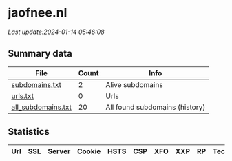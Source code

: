 # jaofnee.nl
*Last update:2024-01-14 05:46:08*
## Summary data
| File       | Count | Info |
|------------|-------|------|
|[subdomains.txt](/data/jaofnee/subdomains.txt)|2|Alive subdomains|
|[urls.txt](/data/jaofnee/urls.txt)|0|Urls|
|[all_subdomains.txt](/data/jaofnee/all_subdomains.txt)|20|All found subdomains (history)|
## Statistics
| Url | SSL | Server | Cookie | HSTS | CSP | XFO | XXP | RP | Tech |
|------------|-------|------|------|------|------|------|------|------|------|